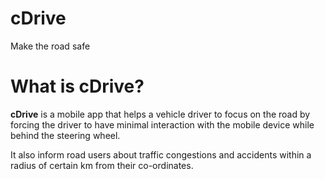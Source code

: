 # cDrive
Make the road safe

# What is cDrive?

**cDrive** is a mobile app that helps a vehicle driver to focus on the road by forcing the driver to have minimal interaction with the mobile device while behind the steering wheel.

It also inform road users about traffic congestions and accidents within a radius of certain km from their co-ordinates.
